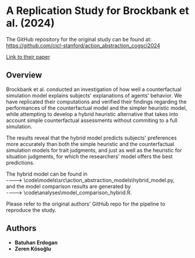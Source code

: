 # A Replication Study for Brockbank et al. (2024)

The GitHub repository for the original study can be found at: https://github.com/cicl-stanford/action_abstraction_cogsci2024

[Link to their paper](https://github.com/cicl-stanford/action_abstraction_cogsci2024/blob/master/writeup/CogSci2024-final.pdf)


## Overview

Brockbank et al. conducted an investigation of how well a counterfactual simulation model explains 
subjects' explanations of agents' behavior. We have replicated their computations and verified their 
findings regarding the performances of the counterfactual model and the simpler heuristic model, 
while attempting to develop a hybrid heuristic alternative that takes into account simple 
counterfactual assessments without commiting to a full simulation.

The results reveal that the hybrid model predicts subjects' preferences more accurately than both 
the simple heuristic and the counterfactual simulation models for trait judgments, and just as well 
as the heuristic for situation judgments, for which the researchers' model offers the best predictions. 

The hybrid model can be found in  
---->  \code\models\src\action_abstraction_models\hybrid_model.py,  
and the model comparison results are generated by  
---->  \code\analyses\model_comparison_hybrid.R.

Please refer to the original authors' GitHub repo for the pipeline to reproduce the study. 

## Authors

- **Batuhan Erdogan**
- **Zeren Kösoğlu** 

